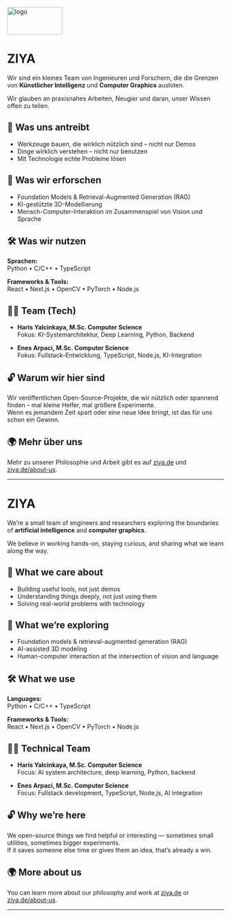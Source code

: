 <img width="128" height="64" alt="logo" src="https://github.com/user-attachments/assets/62722470-0d17-4956-8096-4d25c48a48e0" />

# ZIYA

Wir sind ein kleines Team von Ingenieuren und Forschern, die die Grenzen von **Künstlicher Intelligenz** und **Computer Graphics** ausloten.

Wir glauben an praxisnahes Arbeiten, Neugier und daran, unser Wissen offen zu teilen.

## 🧠 Was uns antreibt

- Werkzeuge bauen, die wirklich nützlich sind – nicht nur Demos
- Dinge wirklich verstehen – nicht nur benutzen
- Mit Technologie echte Probleme lösen

## 🧪 Was wir erforschen

- Foundation Models & Retrieval-Augmented Generation (RAG)
- KI-gestützte 3D-Modellierung
- Mensch-Computer-Interaktion im Zusammenspiel von Vision und Sprache

## 🛠️ Was wir nutzen

**Sprachen:**  
Python • C/C++ • TypeScript

**Frameworks & Tools:**  
React • Next.js • OpenCV • PyTorch • Node.js

## 👨‍💻 Team (Tech)

- **Haris Yalcinkaya, M.Sc. Computer Science**  
  Fokus: KI-Systemarchitektur, Deep Learning, Python, Backend

- **Enes Arpaci, M.Sc. Computer Science**  
  Fokus: Fullstack-Entwicklung, TypeScript, Node.js, KI-Integration

## 🔓 Warum wir hier sind

Wir veröffentlichen Open-Source-Projekte, die wir nützlich oder spannend finden – mal kleine Helfer, mal größere Experimente.  
Wenn es jemandem Zeit spart oder eine neue Idee bringt, ist das für uns schon ein Gewinn.

## 🌍 Mehr über uns

Mehr zu unserer Philosophie und Arbeit gibt es auf [ziya.de](https://ziya.de) und [ziya.de/about-us](https://ziya.de/about-us).

---

# ZIYA

We’re a small team of engineers and researchers exploring the boundaries of **artificial intelligence** and **computer graphics**.

We believe in working hands-on, staying curious, and sharing what we learn along the way.

## 🧠 What we care about

- Building useful tools, not just demos
- Understanding things deeply, not just using them
- Solving real-world problems with technology

## 🧪 What we’re exploring

- Foundation models & retrieval-augmented generation (RAG)
- AI-assisted 3D modeling
- Human-computer interaction at the intersection of vision and language

## 🛠️ What we use

**Languages:**  
Python • C/C++ • TypeScript

**Frameworks & Tools:**  
React • Next.js • OpenCV • PyTorch • Node.js

## 👨‍💻 Technical Team

- **Haris Yalcinkaya, M.Sc. Computer Science**  
  Focus: AI system architecture, deep learning, Python, backend

- **Enes Arpaci, M.Sc. Computer Science**  
  Focus: Fullstack development, TypeScript, Node.js, AI integration

## 🔓 Why we’re here

We open-source things we find helpful or interesting — sometimes small utilities, sometimes bigger experiments.  
If it saves someone else time or gives them an idea, that’s already a win.

## 🌍 More about us

You can learn more about our philosophy and work at [ziya.de](https://ziya.de) or [ziya.de/about-us](https://ziya.de/about-us).

---
